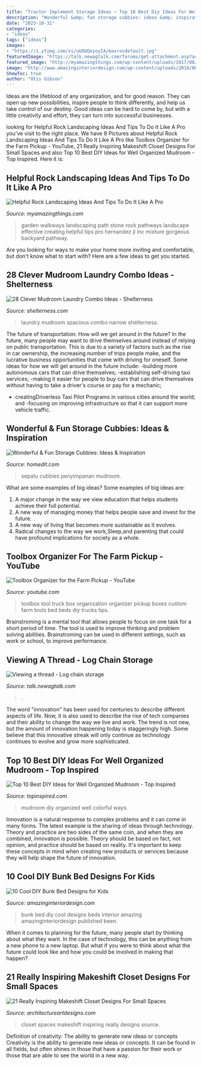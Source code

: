 ```yaml
---
title: "Tractor Implement Storage Ideas ~ Top 10 Best Diy Ideas For Well Organized Mudroom"
description: "Wonderful &amp; fun storage cubbies: ideas &amp; inspiration"
date: "2023-10-31"
categories:
- "ideas"
tags: ["ideas"]
images:
- "https://i.ytimg.com/vi/uUOUQeyoyIA/maxresdefault.jpg"
featuredImage: "https://talk.newagtalk.com/forums/get-attachment.asp?action=view&amp;attachmentid=352301&amp;imagerotation=71"
featured_image: "http://myamazingthings.com/wp-content/uploads/2017/08/stone-garden-3.jpg"
image: "http://www.amazinginteriordesign.com/wp-content/uploads/2016/06/10-cool-diy-bunk-bed-ideas-kids-11.jpg"
ShowToc: true
author: "Otis Gibson"
---
```



Ideas are the lifeblood of any organization, and for good reason. They can open up new possibilities, inspire people to think differently, and help us take control of our destiny. Good ideas can be hard to come by, but with a little creativity and effort, they can turn into successful businesses.

	

		
looking for Helpful Rock Landscaping Ideas And Tips To Do It Like A Pro you've visit to the right place. We have 8 Pictures about Helpful Rock Landscaping Ideas And Tips To Do It Like A Pro like Toolbox Organizer for the Farm Pickup - YouTube, 21 Really Inspiring Makeshift Closet Designs For Small Spaces and also Top 10 Best DIY Ideas for Well Organized Mudroom - Top Inspired. Here it is:
		
    
## Helpful Rock Landscaping Ideas And Tips To Do It Like A Pro

<img loading=lazy src="http://myamazingthings.com/wp-content/uploads/2017/08/stone-garden-3.jpg" onerror="this.onerror=null;this.src='https://tse3.mm.bing.net/th?id=OIP.sBQEvuM5gwhtZ66GVCd1HwHaFj&amp;pid=15.1';" alt="Helpful Rock Landscaping Ideas And Tips To Do It Like A Pro">

_Source: myamazingthings.com_

>garden walkways landscaping path stone rock pathways landscape effective creating helpful tips pro hernandez jl inc mixture gorgeous backyard pathway. 

	

Are you looking for ways to make your home more inviting and comfortable, but don't know what to start with? Here are a few ideas to get you started. 

    
## 28 Clever Mudroom Laundry Combo Ideas - Shelterness

<img loading=lazy src="http://i.shelterness.com/2016/06/27-spacious-mudroom-laundry.jpg" onerror="this.onerror=null;this.src='https://tse3.mm.bing.net/th?id=OIP.fA3TY53Gt8_VZmmIKNxzgQHaLH&amp;pid=15.1';" alt="28 Clever Mudroom Laundry Combo Ideas - Shelterness">

_Source: shelterness.com_

>laundry mudroom spacious combo narrow shelterness. 

	

The future of transportation: How will we get around in the future?
In the future, many people may want to drive themselves around instead of relying on public transportation. This is due to a variety of factors such as the rise in car ownership, the increasing number of trips people make, and the lucrative business opportunities that come with driving for oneself. 
Some ideas for how we will get around in the future include: 
-building more autonomous cars that can drive themselves; 
-establishing self-driving taxi services; 
-making it easier for people to buy cars that can drive themselves without having to take a driver's course or pay for a mechanic; 
- creatingDriverless Taxi Pilot Programs in various cities around the world; and 
-focusing on improving infrastructure so that it can support more vehicle traffic.

    
## Wonderful &amp; Fun Storage Cubbies: Ideas &amp; Inspiration

<img loading=lazy src="https://cdn.homedit.com/wp-content/uploads/2014/10/different-sizes-mudroom-storage.jpg" onerror="this.onerror=null;this.src='https://tse1.mm.bing.net/th?id=OIP.wBInm4TLXACpwFhxlqEQdwHaLH&amp;pid=15.1';" alt="Wonderful &amp; Fun Storage Cubbies: Ideas &amp; Inspiration">

_Source: homedit.com_

>sepatu cubbies penyimpanan mudroom. 

	

What are some examples of big ideas?
Some examples of big ideas are: 
1. A major change in the way we view education that helps students achieve their full potential. 
2. A new way of managing money that helps people save and invest for the future. 
3. A new way of living that becomes more sustainable as it evolves. 
4. Radical changes to the way we work,Sleep,and parenting that could have profound implications for society as a whole.

    
## Toolbox Organizer For The Farm Pickup - YouTube

<img loading=lazy src="https://i.ytimg.com/vi/uUOUQeyoyIA/maxresdefault.jpg" onerror="this.onerror=null;this.src='https://tse1.mm.bing.net/th?id=OIP.yh6GhGs68BBXgtvUtoDECgHaEK&amp;pid=15.1';" alt="Toolbox Organizer for the Farm Pickup - YouTube">

_Source: youtube.com_

>toolbox tool truck box organization organizer pickup boxes custom farm tools bed beds diy trucks tips. 

	

Brainstroming is a mental tool that allows people to focus on one task for a short period of time. The tool is used to improve thinking and problem solving abilities. Brainstroming can be used in different settings, such as work or school, to improve performance.

    
## Viewing A Thread - Log Chain Storage

<img loading=lazy src="https://talk.newagtalk.com/forums/get-attachment.asp?action=view&amp;attachmentid=352301&amp;imagerotation=71" onerror="this.onerror=null;this.src='https://tse1.mm.bing.net/th?id=OIP.vV9bDP9dUTzlwMuH4SoHkQAAAA&amp;pid=15.1';" alt="Viewing a thread - Log chain storage">

_Source: talk.newagtalk.com_

>. 

	

The word "innovation" has been used for centuries to describe different aspects of life. Now, it is also used to describe the rise of tech companies and their ability to change the way we live and work. The trend is not new, but the amount of innovation happening today is staggeringly high. Some believe that this innovative streak will only continue as technology continues to evolve and grow more sophisticated.

    
## Top 10 Best DIY Ideas For Well Organized Mudroom - Top Inspired

<img loading=lazy src="https://www.topinspired.com/wp-content/uploads/2014/01/Cute-DIY-Mudroom.jpg" onerror="this.onerror=null;this.src='https://tse2.mm.bing.net/th?id=OIP.jH90GfX7j_MXVdRx5VYRfgHaJ3&amp;pid=15.1';" alt="Top 10 Best DIY Ideas for Well Organized Mudroom - Top Inspired">

_Source: topinspired.com_

>mudroom diy organized well colorful ways. 

	

Innovation is a natural response to complex problems and it can come in many forms. The latest example is the sharing of ideas through technology. Theory and practice are two sides of the same coin, and when they are combined, innovation is possible. Theory should be based on fact, not opinion, and practice should be based on reality. It's important to keep these concepts in mind when creating new products or services because they will help shape the future of innovation.

    
## 10 Cool DIY Bunk Bed Designs For Kids

<img loading=lazy src="http://www.amazinginteriordesign.com/wp-content/uploads/2016/06/10-cool-diy-bunk-bed-ideas-kids-11.jpg" onerror="this.onerror=null;this.src='https://tse3.mm.bing.net/th?id=OIP.1VD43lzfYM6_5fce_29oxAHaGo&amp;pid=15.1';" alt="10 Cool DIY Bunk Bed Designs for Kids">

_Source: amazinginteriordesign.com_

>bunk bed diy cool designs beds interior amazing amazinginteriordesign published been. 

	

When it comes to planning for the future, many people start by thinking about what they want. In the case of technology, this can be anything from a new phone to a new laptop. But what if you were to think about what the future could look like and how you could be involved in making that happen?

    
## 21 Really Inspiring Makeshift Closet Designs For Small Spaces

<img loading=lazy src="http://www.architectureartdesigns.com/wp-content/uploads/2016/05/3-34.jpg" onerror="this.onerror=null;this.src='https://tse2.mm.bing.net/th?id=OIP.xoGDyX-zKtQJX8swIz77oAHaLJ&amp;pid=15.1';" alt="21 Really Inspiring Makeshift Closet Designs For Small Spaces">

_Source: architectureartdesigns.com_

>closet spaces makeshift inspiring really designs source. 

	

Definition of creativity: The ability to generate new ideas or concepts
Creativity is the ability to generate new ideas or concepts. It can be found in all fields, but often shines in those that have a passion for their work or those that are able to see the world in a new way.


